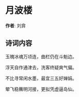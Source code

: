 # 月波楼

**作者**: 刘弇

## 诗词内容

玉魄冰魂万顷连，曲栏仍在斗魁边。

浮天自作通津去，洗客终疑爽气偏。

不比寻常闲水墨，最宜三五好婵娟。

翚飞稳蘸明河接，更拟凭虚逼岛仙。

